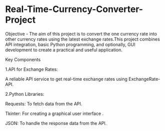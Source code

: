 # Real-Time-Currency-Converter-Project
Objective - The aim of this project  is to convert the one currency rate into other currency rates using the latest exchange rates.This project combines API integration, basic Python programming, and optionally, GUI development to create a practical and useful application.

Key Components

1.API for Exchange Rates:

 A reliable API service to get real-time exchange rates using ExchangeRate-API.

2.Python Libraries:

Requests: To fetch data from the API.

Tkinter: For creating a graphical user interface .

JSON: To handle the response data from the API.
